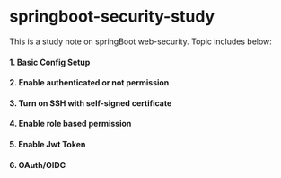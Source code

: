 # springboot-security-study

This is a study note on springBoot web-security. Topic includes below: 

#### 1. Basic Config Setup



#### 2. Enable authenticated or not permission



#### 3. Turn on SSH with self-signed certificate



#### 4. Enable role based permission



#### 5. Enable Jwt Token



#### 6. OAuth/OIDC
